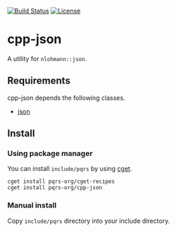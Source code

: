 [![Build Status](https://travis-ci.org/pqrs-org/cpp-json.svg?branch=master)](https://travis-ci.org/pqrs-org/cpp-json)
[![License](https://img.shields.io/badge/license-Boost%20Software%20License-blue.svg)](https://github.com/pqrs-org/cpp-json/blob/master/LICENSE.md)

# cpp-json

A utility for `nlohmann::json`.

## Requirements

cpp-json depends the following classes.

- [json](https://github.com/nlohmann/json)

## Install

### Using package manager

You can install `include/pqrs` by using [cget](https://github.com/pfultz2/cget).

```shell
cget install pqrs-org/cget-recipes
cget install pqrs-org/cpp-json
```

### Manual install

Copy `include/pqrs` directory into your include directory.
